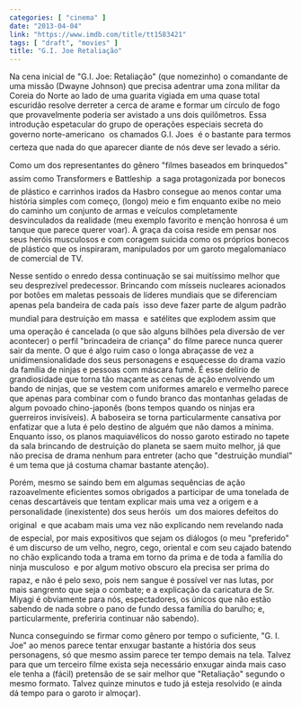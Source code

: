 ```yaml
---
categories: [ "cinema" ]
date: "2013-04-04"
link: "https://www.imdb.com/title/tt1583421"
tags: [ "draft", "movies" ]
title: "G.I. Joe Retaliação"
---
```

Na cena inicial de "G.I. Joe: Retaliação" (que nomezinho) o comandante de uma missão (Dwayne Johnson) que precisa adentrar uma zona militar da Coreia do Norte ao lado de uma guarita vigiada em uma quase total escuridão resolve derreter a cerca de arame e formar um círculo de fogo que provavelmente poderia ser avistado a uns dois quilômetros. Essa introdução espetacular do grupo de operações especiais secreta do governo norte-americano  os chamados G.I. Joes  é o bastante para termos certeza que nada do que aparecer diante de nós deve ser levado a sério.

Como um dos representantes do gênero "filmes baseados em brinquedos"  assim como Transformers e Battleship  a saga protagonizada por bonecos de plástico e carrinhos irados da Hasbro consegue ao menos contar uma história simples com começo, (longo) meio e fim enquanto exibe no meio do caminho um conjunto de armas e veículos completamente desvinculados da realidade (meu exemplo favorito e menção honrosa é um tanque que parece querer voar). A graça da coisa reside em pensar nos seus heróis musculosos e com coragem suicida como os próprios bonecos de plástico que os inspiraram, manipulados por um garoto megalomaníaco de comercial de TV.

Nesse sentido o enredo dessa continuação se sai muitíssimo melhor que seu desprezível predecessor. Brincando com mísseis nucleares acionados por botões em maletas pessoais de líderes mundiais que se diferenciam apenas pela bandeira de cada país  isso deve fazer parte de algum padrão mundial para destruição em massa  e satélites que explodem assim que uma operação é cancelada (o que são alguns bilhões pela diversão de ver acontecer) o perfil "brincadeira de criança" do filme parece nunca querer sair da mente. O que é algo ruim caso o longa abraçasse de vez a unidimensionalidade dos seus personagens e esquecesse do drama vazio da família de ninjas e pessoas com máscara fumê. É esse delírio de grandiosidade que torna tão maçante as cenas de ação envolvendo um bando de ninjas, que se vestem com uniformes amarelo e vermelho parece que apenas para combinar com o fundo branco das montanhas geladas de algum povoado chino-japonês (bons tempos quando os ninjas era guerreiros invisíveis). A baboseira se torna particularmente cansativa por enfatizar que a luta é pelo destino de alguém que não damos a mínima. Enquanto isso, os planos maquiavélicos do nosso garoto estirado no tapete da sala brincando de destruição do planeta se saem muito melhor, já que não precisa de drama nenhum para entreter (acho que "destruição mundial" é um tema que já costuma chamar bastante atenção).

Porém, mesmo se saindo bem em algumas sequências de ação razoavelmente eficientes somos obrigados a participar de uma tonelada de cenas descartáveis que tentam explicar mais uma vez a origem e a personalidade (inexistente) dos seus heróis  um dos maiores defeitos do original  e que acabam mais uma vez não explicando nem revelando nada de especial, por mais expositivos que sejam os diálogos (o meu "preferido" é um discurso de um velho, negro, cego, oriental e com seu cajado batendo no chão explicando toda a trama em torno da prima e de toda a família do ninja musculoso  e por algum motivo obscuro ela precisa ser prima do rapaz, e não é pelo sexo, pois nem sangue é possível ver nas lutas, por mais sangrento que seja o combate; e a explicação da caricatura de Sr. Miyagi é obviamente para nós, espectadores, os únicos que não estão sabendo de nada sobre o pano de fundo dessa família do barulho; e, particularmente, preferiria continuar não sabendo).

Nunca conseguindo se firmar como gênero por tempo o suficiente, "G. I. Joe" ao menos parece tentar enxugar bastante a história dos seus personagens, só que mesmo assim parece ter tempo demais na tela. Talvez para que um terceiro filme exista seja necessário enxugar ainda mais caso ele tenha a (fácil) pretensão de se sair melhor que "Retaliação" segundo o mesmo formato. Talvez quinze minutos e tudo já esteja resolvido (e ainda dá tempo para o garoto ir almoçar).

